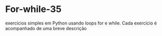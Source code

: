 # For-while-35
exercícios simples em Python usando loops for e while. Cada exercício é acompanhado de uma breve descrição
